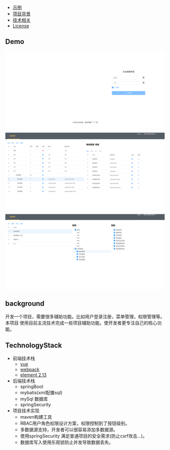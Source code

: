 - [示例](#Demo)
- [项目背景](#background)
- [技术相关](#TechnologyStack)
- [License](#license)

## Demo
    
![login](doc/login.PNG "login")
    
![menusMng](doc/menusMng.PNG "menusMng")
    
![rolesMng](doc/rolesMng.PNG "rolesMng")

## background

开发一个项目，需要很多辅助功能。比如用户登录注册，菜单管理，权限管理等。本项目
使用目前主流技术完成一些项目辅助功能。使开发者更专注自己的核心功能。

## TechnologyStack

+ 前端技术栈
    * [vue](https://cn.vuejs.org/v2/guide/)
    * [webpack](https://www.webpackjs.com/concepts/)
    * [element 2.13](https://element.eleme.cn/2.13/#/zh-CN/component/installation)
+ 后端技术栈
    * springBoot
    * mybatis(xml配置sql)
    * mySql 数据库
    * springSecurity
+ 项目技术实现
    * maven构建工具
    * RBAC用户角色权限设计方案，权限控制到了按钮级别。
    * 多数据源支持，开发者可以很容易添加多数据源。
    * 使用springSecurity 满足普通项目的安全需求(防止csrf攻击...)。
    * 数据库写入使用乐观锁防止并发导致数据丢失。
    

    
    
